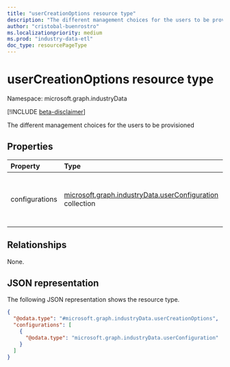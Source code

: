 ```yaml
---
title: "userCreationOptions resource type"
description: "The different management choices for the users to be provisioned"
author: "cristobal-buenrostro"
ms.localizationpriority: medium
ms.prod: "industry-data-etl"
doc_type: resourcePageType
---
```


# userCreationOptions resource type

Namespace: microsoft.graph.industryData

[!INCLUDE [beta-disclaimer](../../includes/beta-disclaimer.md)]

The different management choices for the users to be provisioned

## Properties

| Property       | Type                                                                                                        | Description                                                      |
| :------------- | :---------------------------------------------------------------------------------------------------------- | :--------------------------------------------------------------- |
| configurations | [microsoft.graph.industryData.userConfiguration](../resources/industrydata-userconfiguration.md) collection | The different management choices for the users to be provisioned |

## Relationships

None.

## JSON representation

The following JSON representation shows the resource type.

<!-- {
  "blockType": "resource",
  "@odata.type": "microsoft.graph.industryData.userCreationOptions"
}
-->

```json
{
  "@odata.type": "#microsoft.graph.industryData.userCreationOptions",
  "configurations": [
    {
      "@odata.type": "microsoft.graph.industryData.userConfiguration"
    }
  ]
}
```
